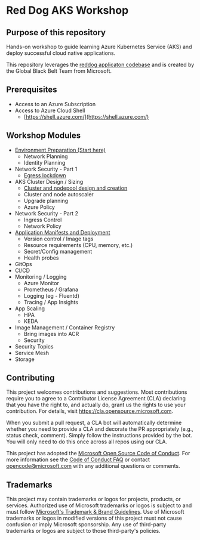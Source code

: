 # Red Dog AKS Workshop

## Purpose of this repository

Hands-on workshop to guide learning Azure Kubernetes Service (AKS) and deploy successful cloud native applications.

This repository leverages the [reddog applicaton codebase](https://github.com/Azure/reddog-code) and is created by the Global Black Belt Team from Microsoft.

## Prerequisites

* Access to an Azure Subscription
* Access to Azure Cloud Shell
  * [https://shell.azure.com/](https://shell.azure.com/)

## Workshop Modules

* [Environment Preparation (Start here)](./docs/environment-prep.md)
    * Network Planning
    * Identity Planning
* Network Security - Part 1
    * [Egress lockdown](./docs/egress-lockdown.md)
* AKS Cluster Design / Sizing
    * [Cluster and nodepool design and creation](./docs/cluster-creation.md)
    * Cluster and node autoscaler 
    * Upgrade planning
    * Azure Policy
* Network Security - Part 2
    * Ingress Control
    * Network Policy 
* [Application Manifests and Deployment](./docs/app-deployment.md)
    * Version control / Image tags
    * Resource requirements (CPU, memory, etc.)
    * Secret/Config management
    * Health probes
* GitOps
* CI/CD 
* Monitoring / Logging
    * Azure Monitor
    * Prometheus / Grafana
    * Logging (eg - Fluentd)
    * Tracing / App Insights   
* App Scaling
    * HPA
    * KEDA
* Image Management / Container Registry
    * Bring images into ACR 
    * Security
* Security Topics
* Service Mesh
* Storage

## Contributing

This project welcomes contributions and suggestions.  Most contributions require you to agree to a
Contributor License Agreement (CLA) declaring that you have the right to, and actually do, grant us
the rights to use your contribution. For details, visit https://cla.opensource.microsoft.com.

When you submit a pull request, a CLA bot will automatically determine whether you need to provide
a CLA and decorate the PR appropriately (e.g., status check, comment). Simply follow the instructions
provided by the bot. You will only need to do this once across all repos using our CLA.

This project has adopted the [Microsoft Open Source Code of Conduct](https://opensource.microsoft.com/codeofconduct/).
For more information see the [Code of Conduct FAQ](https://opensource.microsoft.com/codeofconduct/faq/) or
contact [opencode@microsoft.com](mailto:opencode@microsoft.com) with any additional questions or comments.

## Trademarks

This project may contain trademarks or logos for projects, products, or services. Authorized use of Microsoft 
trademarks or logos is subject to and must follow 
[Microsoft's Trademark & Brand Guidelines](https://www.microsoft.com/en-us/legal/intellectualproperty/trademarks/usage/general).
Use of Microsoft trademarks or logos in modified versions of this project must not cause confusion or imply Microsoft sponsorship.
Any use of third-party trademarks or logos are subject to those third-party's policies.
